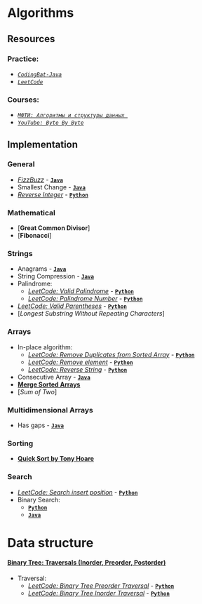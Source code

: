 # Algorithms

<!-- https://github.com/sergius-la/Algorithms-Python/tree/master/LeetCode/ -->
<!-- https://github.com/sergius-la/Algorithms-Java/tree/master/src/main/java/ByteByByte/ -->

## Resources

### Practice:

- [_`CodingBat-Java`_](https://github.com/sergius-la/CodingBat-Java)
- [_`LeetCode`_](https://leetcode.com/)

### Courses:

- [_`МФТИ: Алгоритмы и структуры данных `_](https://www.youtube.com/playlist?list=PLRDzFCPr95fK7tr47883DFUbm4GeOjjc0)
- [_`YouTube: Byte By Byte`_](https://www.youtube.com/watch?v=c0OMPDLef08&list=PLNmW52ef0uwsjnM06LweaYEZr-wjPKBnj)

## Implementation

### General

- [_FizzBuzz_](https://codingbat.com/prob/p115243?parent=/doc/practice/fizzbuzz-code.html) - [__`Java`__](https://github.com/sergius-la/Algorithms-Java/tree/master/src/main/java/ByteByByte/FizzBuzz.java)
- Smallest Change - [__`Java`__](https://github.com/sergius-la/Algorithms-Java/tree/master/src/main/java/ByteByByte/SmallestChange.java)
- [_Reverse Integer_](https://leetcode.com/problems/reverse-integer/) - [__`Python`__](https://github.com/sergius-la/Algorithms-Python/tree/master/LeetCode/reverse_integer.py)

### Mathematical

- [__Great Common Divisor__]
- [__Fibonacci__]

### Strings

- Anagrams - [__`Java`__](https://github.com/sergius-la/Algorithms-Java/tree/master/src/main/java/ByteByByte/Anagrams.java)
- String Compression - [__`Java`__](https://github.com/sergius-la/Algorithms-Java/tree/master/src/main/java/ByteByByte/StringCompression)
- Palindrome:
    - [_LeetCode: Valid Palindrome_](https://leetcode.com/problems/valid-palindrome/) - [__`Python`__](https://github.com/sergius-la/Algorithms-Python/tree/master/LeetCode/valid_palindrome.py)
    - [_LeetCode: Palindrome Number_](https://leetcode.com/problems/palindrome-number/) - [__`Python`__](https://github.com/sergius-la/Algorithms-Python/tree/master/LeetCode/palindrome_number.py)
- [_LeetCode: Valid Parentheses_](https://leetcode.com/problems/valid-parentheses/) - [__`Python`__](https://github.com/sergius-la/Algorithms-Python/tree/master/LeetCode/valid_parentheses.py)
- [_Longest Substring Without Repeating Characters_]

### Arrays

- In-place algorithm:
    - [_LeetCode: Remove Duplicates from Sorted Array_](https://leetcode.com/problems/remove-duplicates-from-sorted-array/) - [__`Python`__](https://github.com/sergius-la/Algorithms-Python/tree/master/LeetCode/valid_palindrome.py)
    - [_LeetCode: Remove element_](https://leetcode.com/problems/remove-element/) - [__`Python`__](https://github.com/sergius-la/Algorithms-Python/tree/master/LeetCode/valid_parentheses.py)
    - [_LeetCode: Reverse String_](https://leetcode.com/problems/reverse-string/) - [__`Python`__](https://github.com/sergius-la/Algorithms-Python/tree/master/LeetCode/reverse_string.py)
- Consecutive Array - [__`Java`__](https://github.com/sergius-la/Algorithms-Java/tree/master/src/main/java/ByteByByte/ConsecutiveArray.java)
- [__Merge Sorted Arrays__](https://github.com/sergius-la/Algorithms-Python/tree/master/mfti/lecture9/merge_sorted_arrays.py)
- [_Sum of Two_]

### Multidimensional Arrays

- Has gaps - [__`Java`__](https://github.com/sergius-la/Algorithms-Java/blob/master/src/main/java/arrays/gaps/Gaps.java)

### Sorting

- [__Quick Sort by Tony Hoare__](https://github.com/sergius-la/Algorithms-Java/blob/d409e5db763e0eef2dbc299b903061bc98b4c3d9/src/main/java/sorting/numbers/QuickSort.java)

### Search

- [_LeetCode: Search insert position_](https://leetcode.com/problems/search-insert-position/submissions/) - [__`Python`__](https://github.com/sergius-la/Algorithms-Python/tree/master/LeetCode/search_insert_position.py)
- Binary Search: 
  - [__`Python`__](https://github.com/sergius-la/Algorithms-Python/tree/master/mfti/lecture10/binary_search.py)
  - [__`Java`__](https://github.com/sergius-la/Algorithms-Java/blob/master/src/main/java/search/numbers/BinarySearch.java) 

# Data structure

#### [Binary Tree: Traversals (Inorder, Preorder, Postorder)](https://github.com/sergius-la/Algorithms-Python/blob/master/Data_Structure/binary_trees.py)

- Traversal:
    - [_LeetCode: Binary Tree Preorder Traversal_](https://leetcode.com/problems/binary-tree-preorder-traversal/) - [__`Python`__](https://github.com/sergius-la/Algorithms-Python/tree/master/LeetCode/binary_tree_preorder_traversal.py)
    - [_LeetCode: Binary Tree Inorder Traversal_](https://leetcode.com/problems/binary-tree-inorder-traversal/) - [__`Python`__](https://github.com/sergius-la/Algorithms-Python/tree/master/LeetCode/binary_tree_inorder_traversal.py)

<!-- Линейные структуры данных -->
<!-- Stack: Stack pointer, push, pop -->
<!-- Queue: Head pointer, Tail pointer, push, pop -->
<!-- Deque / deck: -->
<!-- Списки / Linked List: Only next односвязный список; Next, Previos двухсвязный списокь, Add to head, Add to Tail,  -->

<!-- (((x % y) + y) % y) Безопасное модуль по отрицательному числу -->